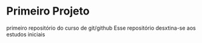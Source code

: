 # Primeiro Projeto
 primeiro repositório do curso de git/github
 Esse repositório desxtina-se aos estudos iniciais
